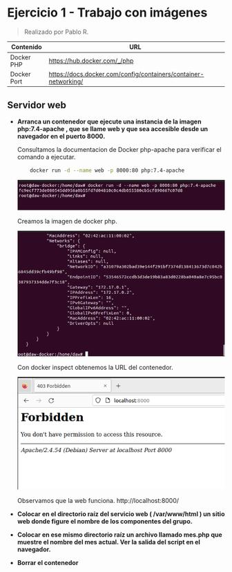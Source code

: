 # Ejercicio 1 - Trabajo con imágenes
> Realizado por Pablo R.

| Contenido | URL |
| -- | --|
| Docker PHP | https://hub.docker.com/_/php |
| Docker Port | https://docs.docker.com/config/containers/container-networking/ |

## Servidor web
- **Arranca un contenedor que ejecute una instancia de la imagen php:7.4-apache , que se
llame web y que sea accesible desde un navegador en el puerto 8000.**

    Consultamos la documentacion de Docker php-apache para verificar el comando a ejecutar.

    ```sh
        docker run -d --name web -p 8000:80 php:7.4-apache
    ```

    ![](./assets/Punto1.PNG)

    Creamos la imagen de docker php.

    ![](./assets/inpect.PNG)
    
    Con docker inspect obtenemos la URL del contenedor.

    ![](./assets/webfunciona.PNG)
    
    Observamos que la web funciona. http://localhost:8000/


- **Colocar en el directorio raíz del servicio web ( /var/www/html ) un sitio web donde figure el nombre de los componentes del grupo.**

- **Colocar en ese mismo directorio raíz un archivo llamado mes.php que muestre el nombre del mes actual. Ver la salida del script en el navegador.**

- **Borrar el contenedor**
